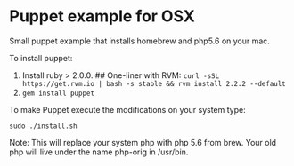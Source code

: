 # Puppet example for OSX

Small puppet example that installs homebrew and php5.6 on your mac.

To install puppet:

1. Install ruby > 2.0.0. ## One-liner with RVM: 
`curl -sSL https://get.rvm.io | bash -s stable && rvm install 2.2.2 --default`
2. `gem install puppet` 

To make Puppet execute the modifications on your system type:

```
sudo ./install.sh
```

Note: This will replace your system php with php 5.6 from brew. Your old php will live under the name php-orig in /usr/bin.
